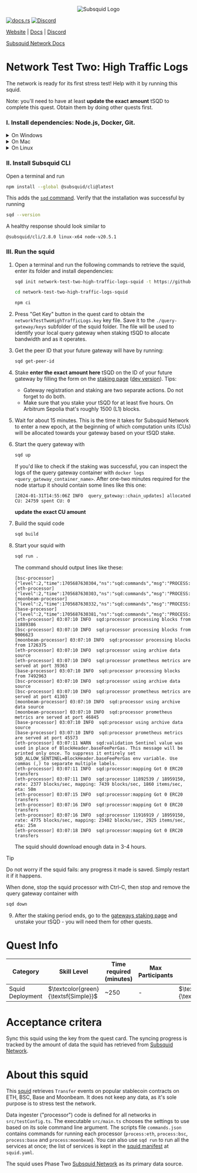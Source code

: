 <p align="center">
<picture>
    <source srcset="https://uploads-ssl.webflow.com/63b5a9958fccedcf67d716ac/64662df3a5a568fd99e3600c_Squid_Pose_1_White-transparent-slim%201.png" media="(prefers-color-scheme: dark)">
    <img src="https://uploads-ssl.webflow.com/63b5a9958fccedcf67d716ac/64662df3a5a568fd99e3600c_Squid_Pose_1_White-transparent-slim%201.png" alt="Subsquid Logo">
</picture>
</p>

[![docs.rs](https://docs.rs/leptos/badge.svg)](https://docs.subsquid.io/)
[![Discord](https://img.shields.io/discord/1031524867910148188?color=%237289DA&label=discord)](https://discord.gg/subsquid)

[Website](https://subsquid.io) | [Docs](https://docs.subsquid.io/) | [Discord](https://discord.gg/subsquid)

[Subsquid Network Docs](https://docs.subsquid.io/subsquid-network/)

# Network Test Two: High Traffic Logs

The network is ready for its first stress test! Help with it by running this squid.

Note: you'll need to have at least **update the exact amount** tSQD to complete this quest. Obtain them by doing other quests first.

### I. Install dependencies: Node.js, Docker, Git.

<details>
<summary>On Windows</summary>

1. Enable [Hyper-V](https://learn.microsoft.com/en-us/virtualization/hyper-v-on-windows/quick-start/enable-hyper-v).
2. Install [Docker for Windows](https://docs.docker.com/desktop/install/windows-install/).
3. Install NodeJS LTS using the [official installer](https://nodejs.org/en/download).
4. Install [Git for Windows](https://git-scm.com/download/win).

In all installs it is OK to leave all the options at their default values. You will need a terminal to complete this tutorial - [WSL](https://learn.microsoft.com/en-us/windows/wsl/install) bash is the preferred option.

</details>
<details>
<summary>On Mac</summary>

1. Install [Docker for Mac](https://docs.docker.com/desktop/install/mac-install/).
2. Install Git using the [installer](https://sourceforge.net/projects/git-osx-installer/) or by [other means](https://git-scm.com/download/mac).
3. Install NodeJS LTS using the [official installer](https://nodejs.org/en/download).

We recommend configuring NodeJS to install global packages to a folder owned by an unprivileged account. Create the folder by running
```bash
mkdir ~/global-node-packages
```
then configure NodeJS to use it
```bash
npm config set prefix ~/global-node-packages
```
Make sure that the folder `~/global-node-packages/bin` is in `PATH`. That allows running globally installed NodeJS executables from any terminal. Here is a one-liner that detects your shell and takes care of setting `PATH`:
```
CURSHELL=`ps -hp $$ | awk '{print $5}'`; case `basename $CURSHELL` in 'bash') DEST="$HOME/.bash_profile";; 'zsh') DEST="$HOME/.zshenv";; esac; echo 'export PATH="${HOME}/global-node-packages/bin:$PATH"' >> "$DEST"
```
Alternatively you can add the following line to `~/.zshenv` (if you are using zsh) or `~/.bash_profile` (if you are using bash) manually:
```
export PATH="${HOME}/global-node-packages/bin:$PATH"
```

Re-open the terminal to apply the changes.

</details>
<details>
<summary>On Linux</summary>

Install [NodeJS (v16 or newer)](https://nodejs.org/en/download/package-manager), Git and Docker using your distro's package manager.

We recommend configuring NodeJS to install global packages to a folder owned by an unprivileged account. Create the folder by running
```bash
mkdir ~/global-node-packages
```
then configure NodeJS to use it
```bash
npm config set prefix ~/global-node-packages
```
Make sure that any executables globally installed by NodeJS are in `PATH`. That allows running them from any terminal. Open the `~/.bashrc` file in a text editor and add the following line at the end:
```
export PATH="${HOME}/global-node-packages/bin:$PATH"
```
Re-open the terminal to apply the changes.

</details>

### II. Install Subsquid CLI

Open a terminal and run
```bash
npm install --global @subsquid/cli@latest
```
This adds the [`sqd` command](/squid-cli). Verify that the installation was successful by running
```bash
sqd --version
```
A healthy response should look similar to
```
@subsquid/cli/2.8.0 linux-x64 node-v20.5.1
```

### III. Run the squid

1. Open a terminal and run the following commands to retrieve the squid, enter its folder and install dependencies:
   ```bash
   sqd init network-test-two-high-traffic-logs-squid -t https://github.com/subsquid-quests/network-test-two-high-traffic-logs-squid
   ```
   ```bash
   cd network-test-two-high-traffic-logs-squid
   ```
   ```bash
   npm ci
   ```

2. Press "Get Key" button in the quest card to obtain the `networkTestTwoHighTrafficLogs.key` key file. Save it to the `./query-gateway/keys` subfolder of the squid folder. The file will be used to identify your local query gateway when staking tSQD to allocate bandwidth and as it operates.

3. Get the peer ID that your future gateway will have by running:
   ```bash
   sqd get-peer-id
   ```

4. Stake **enter the exact amount here** tSQD on the ID of your future gateway by filling the form on the [staking page](https://app.subsquid.io/profile/gateways/add) ([dev version](https://app.devsquid.net/profile/gateways/add)). Tips:
   - Gateway registration and staking are two separate actions. Do not forget to do both.
   - Make sure that you stake your tSQD for at least five hours. On Arbitrum Sepolia that's roughly 1500 (L1) blocks.

5. Wait for about 15 minutes. This is the time it takes for Subsquid Network to enter a new epoch, at the beginning of which computation units (CUs) will be allocated towards your gateway based on your tSQD stake.

6. Start the query gateway with
   ```bash
   sqd up
   ```
   If you'd like to check if the staking was successful, you can inspect the logs of the query gateway container with `docker logs <query_gateway_container_name>`. After one-two minutes required for the node startup it should contain some lines like this one:
   ```
   [2024-01-31T14:55:06Z INFO  query_gateway::chain_updates] allocated CU: 24759 spent CU: 0
   ```
   **update the exact CU amount**

7. Build the squid code
   ```bash
   sqd build
   ```

8. Start your squid with
   ```bash
   sqd run .
   ```
   The command should output lines like these:
   ```
   [bsc-processor] {"level":2,"time":1705687630304,"ns":"sqd:commands","msg":"PROCESS:BSC"}
   [eth-processor] {"level":2,"time":1705687630303,"ns":"sqd:commands","msg":"PROCESS:ETH"}
   [moonbeam-processor] {"level":2,"time":1705687630332,"ns":"sqd:commands","msg":"PROCESS:MOONBEAM"}
   [base-processor] {"level":2,"time":1705687630381,"ns":"sqd:commands","msg":"PROCESS:BASE"}
   [eth-processor] 03:07:10 INFO  sqd:processor processing blocks from 11889386
   [bsc-processor] 03:07:10 INFO  sqd:processor processing blocks from 9006623
   [moonbeam-processor] 03:07:10 INFO  sqd:processor processing blocks from 1726375
   [eth-processor] 03:07:10 INFO  sqd:processor using archive data source
   [eth-processor] 03:07:10 INFO  sqd:processor prometheus metrics are served at port 39363
   [base-processor] 03:07:10 INFO  sqd:processor processing blocks from 7492963
   [bsc-processor] 03:07:10 INFO  sqd:processor using archive data source
   [bsc-processor] 03:07:10 INFO  sqd:processor prometheus metrics are served at port 41303
   [moonbeam-processor] 03:07:10 INFO  sqd:processor using archive data source
   [moonbeam-processor] 03:07:10 INFO  sqd:processor prometheus metrics are served at port 46845
   [base-processor] 03:07:10 INFO  sqd:processor using archive data source
   [base-processor] 03:07:10 INFO  sqd:processor prometheus metrics are served at port 45573
   [eth-processor] 03:07:11 WARN  sqd:validation Sentinel value was used in place of BlockHeader.baseFeePerGas. This message will be printed only once. To suppress it entirely set SQD_ALLOW_SENTINEL=BlockHeader.baseFeePerGas env variable. Use commas (,) to separate multiple labels.
   [eth-processor] 03:07:11 INFO  sqd:processor:mapping Got 0 ERC20 transfers
   [eth-processor] 03:07:11 INFO  sqd:processor 11892539 / 18959150, rate: 2377 blocks/sec, mapping: 7439 blocks/sec, 1860 items/sec, eta: 50m
   [eth-processor] 03:07:15 INFO  sqd:processor:mapping Got 0 ERC20 transfers
   [eth-processor] 03:07:16 INFO  sqd:processor:mapping Got 0 ERC20 transfers
   [eth-processor] 03:07:16 INFO  sqd:processor 11916919 / 18959150, rate: 4775 blocks/sec, mapping: 23402 blocks/sec, 2925 items/sec, eta: 25m
   [eth-processor] 03:07:18 INFO  sqd:processor:mapping Got 0 ERC20 transfers
   ```

   The squid should download enough data in 3-4 hours.

> [!TIP]
> Do not worry if the squid fails: any progress it made is saved. Simply restart it if it happens.

When done, stop the squid processor with Ctrl-C, then stop and remove the query gateway container with
```bash
sqd down
```

9. After the staking period ends, go to the [gateways staking page](https://app.subsquid.io/profile/gateways/) and unstake your tSQD - you will need them for other quests.

# Quest Info

| Category         | Skill Level                          | Time required (minutes) | Max Participants | Reward                              | Status |
| ---------------- | ------------------------------------ | ----------------------- | ---------------- | ----------------------------------- | ------ |
| Squid Deployment | $\textcolor{green}{\textsf{Simple}}$ | ~250                    | -                | $\textcolor{red}{\textsf{75tSQD}}$  | open   |

# Acceptance critera

Sync this squid using the key from the quest card. The syncing progress is tracked by the amount of data the squid has retrieved from [Subsquid Network](https://docs.subsquid.io/subsquid-network).

# About this squid

This [squid](https://docs.subsquid.io/) retrieves `Transfer` events on popular stablecoin contracts on ETH, BSC, Base and Moonbeam. It does not keep any data, as it's sole purpose is to stress test the network.

Data ingester ("processor") code is defined for all networks in `src/testConfig.ts`. The executable `src/main.ts` chooses the settings to use based on its sole command line argument. The scripts file `commands.json` contains commands for running each processor (`process:eth`, `process:bsc`, `process:base` and `process:moonbeam`). You can also use `sqd run` to run all the services at once; the list of services is kept in the [squid manifest](https://docs.subsquid.io/cloud/reference/manifest/) at `squid.yaml`.

The squid uses Phase Two [Subsquid Network](https://docs.subsquid.io/subsquid-network) as its primary data source.

